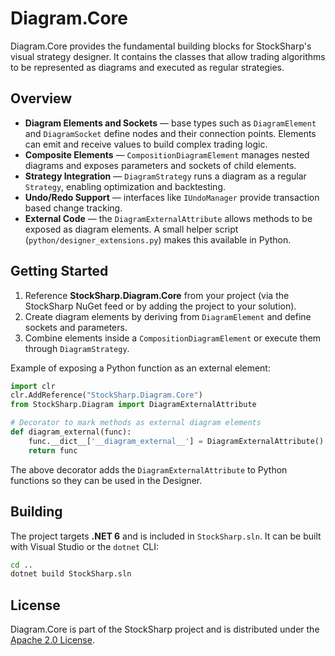 # Diagram.Core

Diagram.Core provides the fundamental building blocks for StockSharp's visual strategy designer. It contains the classes that allow trading algorithms to be represented as diagrams and executed as regular strategies.

## Overview

- **Diagram Elements and Sockets** — base types such as `DiagramElement` and `DiagramSocket` define nodes and their connection points. Elements can emit and receive values to build complex trading logic.
- **Composite Elements** — `CompositionDiagramElement` manages nested diagrams and exposes parameters and sockets of child elements.
- **Strategy Integration** — `DiagramStrategy` runs a diagram as a regular `Strategy`, enabling optimization and backtesting.
- **Undo/Redo Support** — interfaces like `IUndoManager` provide transaction based change tracking.
- **External Code** — the `DiagramExternalAttribute` allows methods to be exposed as diagram elements. A small helper script (`python/designer_extensions.py`) makes this available in Python.

## Getting Started

1. Reference **StockSharp.Diagram.Core** from your project (via the StockSharp NuGet feed or by adding the project to your solution).
2. Create diagram elements by deriving from `DiagramElement` and define sockets and parameters.
3. Combine elements inside a `CompositionDiagramElement` or execute them through `DiagramStrategy`.

Example of exposing a Python function as an external element:

```python
import clr
clr.AddReference("StockSharp.Diagram.Core")
from StockSharp.Diagram import DiagramExternalAttribute

# Decorator to mark methods as external diagram elements
def diagram_external(func):
    func.__dict__['__diagram_external__'] = DiagramExternalAttribute()
    return func
```

The above decorator adds the `DiagramExternalAttribute` to Python functions so they can be used in the Designer.

## Building

The project targets **.NET 6** and is included in `StockSharp.sln`. It can be built with Visual Studio or the `dotnet` CLI:

```bash
cd ..
dotnet build StockSharp.sln
```

## License

Diagram.Core is part of the StockSharp project and is distributed under the [Apache 2.0 License](../LICENSE).
